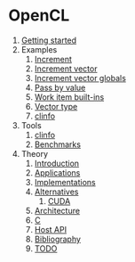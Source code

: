 # OpenCL

1.  [Getting started](getting-started.md)
1.  Examples
    1.  [Increment](inc.c)
    1.  [Increment vector](inc_vector.c)
    1.  [Increment vector globals](inc_vector_globals.c)
    1.  [Pass by value](pass_by_value.c)
    1.  [Work item built-ins](work_item_builtin.c)
    1.  [Vector type](vector_type.c)
    1.  [clinfo](clinfo.c)
1.  Tools
    1.  [clinfo](clinfo.md)
    1.  [Benchmarks](benchmarks.md)
1.  Theory
    1.  [Introduction](introduction.md)
    1.  [Applications](applications.md)
    1.  [Implementations](implementations.md)
    1.  [Alternatives](alternatives.md)
        1.  [CUDA](cuda.md)
    1.  [Architecture](architecture.md)
    1.  [C](c.md)
    1.  [Host API](host-api.md)
    1.  [Bibliography](bibliography.md)
    1.  [TODO](TODO.md)
